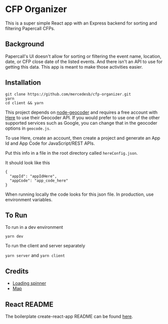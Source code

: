 # CFP Organizer

This is a super simple React app with an Express backend for sorting and filtering Papercall CFPs.

## Background

Papercall's UI doesn't allow for sorting or filtering the event name, location, date, or CFP close date of the listed events. And there isn't an API to use for getting this data. This app is meant to make those activities easier.

## Installation
```
git clone https://github.com/mercedesb/cfp-organizer.git
yarn
cd client && yarn
```

This project depends on [node-geocoder](https://github.com/nchaulet/node-geocoder) and requires  a free account with [Here](https://developer.here.com/) to use their Geocoder API. If you would prefer to use one of the other supported services such as Google, you can change that in the geocoder options in `geocode.js`.

To use Here, create an account, then create a project and generate an App Id and App Code for JavaScript/REST APIs.

Put this info in a file in the root directory called `hereConfig.json`. 

It should look like this
```
{
  "appId": "appIdHere",
  "appCode": "app_code_here"
}
```

When running locally the code looks for this json file. In production, use environment variables.

## To Run
To run in a dev environment

```
yarn dev
```

To run the client and server separately

`yarn server` and `yarn client`

## Credits
- [Loading spinner](https://loading.io/css/)
- [Map](https://github.com/PaulLeCam/react-leaflet)

## React README
The boilerplate create-react-app README can be found [here](client/README.md).

